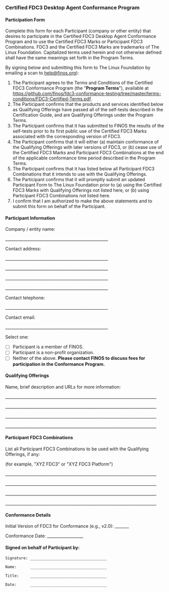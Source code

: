 ### Certified FDC3 Desktop Agent Conformance Program
#### Participation Form

Complete this form for each Participant (company or other entity) that desires to participate in the Certified FDC3 Desktop Agent Conformance Program and to use the Certified FDC3 Marks or Participant FDC3 Combinations. FDC3 and the Certified FDC3 Marks are trademarks of The Linux Foundation. Capitalized terms used herein and not otherwise defined shall have the same meanings set forth in the Program Terms.

By signing below and submitting this form to The Linux Foundation by emailing a scan to [help@finos.org](mailto:help@finos.org)):

1.  The Participant agrees to the Terms and Conditions of the Certified FDC3 Conformance Program (the "**Program Terms**"), available at <https://github.com/finos/fdc3-conformance-testing/tree/master/terms-conditions/FDC3-Certified-Terms.pdf>.
2.  The Participant confirms that the products and services identified below as Qualifying Offerings have passed all of the self-tests described in the Certification Guide, and are Qualifying Offerings under the Program Terms.
3.  The Participant confirms that it has submitted to FINOS the results of the self-tests prior to its first public use of the Certified FDC3 Marks associated with the corresponding version of FDC3.
4.  The Participant confirms that it will either (a) maintain conformance of the Qualifying Offerings with later versions of FDC3, or (b) cease use of the Certified FDC3 Marks and Participant FDC3 Combinations at the end of the applicable conformance time period described in the Program Terms.
5. The Participant confirms that it has listed below all Participant FDC3 Combinations that it intends to use with the Qualifying Offerings.
6.  The Participant confirms that it will promptly submit an updated Participant Form to The Linux Foundation prior to (a) using the Certified FDC3 Marks with Qualifying Offerings not listed here, or (b) using Participant FDC3 Combinations not listed here.
7.  I confirm that I am authorized to make the above statements and to submit this form on behalf of the Participant.


#### Participant Information


Company / entity name:

\___________________________________________________

Contact address:

\___________________________________________________

\___________________________________________________

\___________________________________________________

\___________________________________________________

Contact telephone:

\___________________________________________________

Contact email:

\___________________________________________________


Select one:

 - [ ] Participant is a member of FINOS.
 - [ ] Participant is a non-profit organization.
 - [ ] Neither of the above. **Please contact FINOS to discuss fees for participation in the Conformance Program.**

#### Qualifying Offerings

Name, brief description and URLs for more information:

\___________________________________________________________________________

\___________________________________________________________________________

\___________________________________________________________________________

\___________________________________________________________________________


#### Participant FDC3 Combinations

List all Participant FDC3 Combinations to be used with the Qualifying Offerings, if any:

(for example, "XYZ FDC3" or "XYZ FDC3 Platform")

\___________________________________________________________________________

\___________________________________________________________________________

\___________________________________________________________________________

\___________________________________________________________________________


#### Conformance Details

Initial Version of FDC3 for Conformance (e.g., v2.0): _______

Conformance Date: __________________


#### Signed on behalf of Participant by:

```
Signature: __________________________________

Name:      __________________________________

Title:     __________________________________

Date:      __________________________________
```
